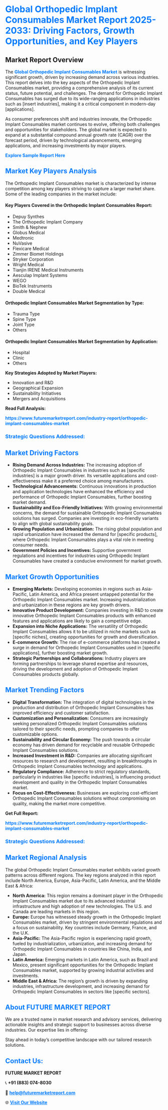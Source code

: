 <h1 style="color: #007BFF;">Global Orthopedic Implant Consumables Market Report 2025-2033: Driving Factors, Growth Opportunities, and Key Players</h1>

<section id="overview">
<h2>Market Report Overview</h2>
<p>The <a href="https://www.futuremarketreport.com/industry-report/orthopedic-implant-consumables-market" style="color: #007BFF; text-decoration: none;"><strong>Global Orthopedic Implant Consumables Market</strong></a> is witnessing significant growth, driven by increasing demand across various industries. This report delves into the key aspects of the Orthopedic Implant Consumables market, providing a comprehensive analysis of its current status, future potential, and challenges. The demand for Orthopedic Implant Consumables has surged due to its wide-ranging applications in industries such as [insert industries], making it a critical component in modern-day [applications].</p>
<p>As consumer preferences shift and industries innovate, the Orthopedic Implant Consumables market continues to evolve, offering both challenges and opportunities for stakeholders. The global market is expected to expand at a substantial compound annual growth rate (CAGR) over the forecast period, driven by technological advancements, emerging applications, and increasing investments by major players.</p>
</section>

<section id="overview">
<p><a href="https://www.futuremarketreport.com/request-sample/reportId=78294" style="color: #007BFF; text-decoration: none;"><strong>Explore Sample Report Here</strong></a></p>
</section>

<section id="key-players">
<h2 style="color: #007BFF;">Market Key Players Analysis</h2>
<p>The Orthopedic Implant Consumables market is characterized by intense competition among key players striving to capture a larger market share. Some of the leading companies in the market include:</p>
<h4>Key Players Covered in the Orthopedic Implant Consumables Report:</h4>
<ul><li>Depuy Synthes</li><li>The Orthopedic Implant Company</li><li>Smith &amp; Nephew</li><li>Globus Medical</li><li>Medtronic</li><li>NuVasive</li><li>Flexicare Medical</li><li>Zimmer Biomet Holdings</li><li>Stryker Corporation</li><li>Wright Medical</li><li>Tianjin IRENE Medical Instruments</li><li>Aesculap Implant Systems</li><li>WEGO</li><li>BioTek Instruments</li><li>Double Medical</li></ul>
<h4>Orthopedic Implant Consumables Market Segmentation by Type:</h4>
<ul><li>Trauma Type</li><li>Spine Type</li><li>Joint Type</li><li>Others</li></ul>

<h4>Orthopedic Implant Consumables Market Segmentation by Application:</h4>
<ul><li>Hospital</li><li>Clinic</li><li>Others</li></ul>
<p><strong>Key Strategies Adopted by Market Players:</strong></p>
<ul>
<li>Innovation and R&D</li>
<li>Geographical Expansion</li>
<li>Sustainability Initiatives</li>
<li>Mergers and Acquisitions</li>
</ul>
</section>

<section>
<p><strong>Read Full Analysis: </strong></p><a href="https://www.futuremarketreport.com/industry-report/orthopedic-implant-consumables-market" style="color: #007BFF; text-decoration: none;"><strong>https://www.futuremarketreport.com/industry-report/orthopedic-implant-consumables-market</strong></a>
<h3 style="color: #007BFF;">Strategic Questions Addressed:</h3>
</section>

<section id="driving-factors">
<h2 style="color: #007BFF;">Market Driving Factors</h2>
<ul>
<li><strong>Rising Demand Across Industries:</strong> The increasing adoption of Orthopedic Implant Consumables in industries such as [specific industries] is a major growth driver. Its versatile applications and cost-effectiveness make it a preferred choice among manufacturers.</li>
<li><strong>Technological Advancements:</strong> Continuous innovations in production and application technologies have enhanced the efficiency and performance of Orthopedic Implant Consumables, further boosting market demand.</li>
<li><strong>Sustainability and Eco-Friendly Initiatives:</strong> With growing environmental concerns, the demand for sustainable Orthopedic Implant Consumables solutions has surged. Companies are investing in eco-friendly variants to align with global sustainability goals.</li>
<li><strong>Growing Population and Urbanization:</strong> The rising global population and rapid urbanization have increased the demand for [specific products], where Orthopedic Implant Consumables plays a vital role in meeting consumer needs.</li>
<li><strong>Government Policies and Incentives:</strong> Supportive government regulations and incentives for industries using Orthopedic Implant Consumables have created a conducive environment for market growth.</li>
</ul>
</section>

<section id="growth-opportunities">
<h2 style="color: #007BFF;">Market Growth Opportunities</h2>
<ul>
<li><strong>Emerging Markets:</strong> Developing economies in regions such as Asia-Pacific, Latin America, and Africa present untapped potential for the Orthopedic Implant Consumables market. Increasing industrialization and urbanization in these regions are key growth drivers.</li>
<li><strong>Innovative Product Development:</strong> Companies investing in R&D to create innovative Orthopedic Implant Consumables products with enhanced features and applications are likely to gain a competitive edge.</li>
<li><strong>Expansion into Niche Applications:</strong> The versatility of Orthopedic Implant Consumables allows it to be utilized in niche markets such as [specific niches], creating opportunities for growth and diversification.</li>
<li><strong>E-commerce Growth:</strong> The rise of e-commerce platforms has created a surge in demand for Orthopedic Implant Consumables used in [specific applications], further boosting market growth.</li>
<li><strong>Strategic Partnerships and Collaborations:</strong> Industry players are forming partnerships to leverage shared expertise and resources, driving the development and adoption of Orthopedic Implant Consumables products globally.</li>
</ul>
</section>

<section id="trending-factors">
<h2 style="color: #007BFF;">Market Trending Factors</h2>
<ul>
<li><strong>Digital Transformation:</strong> The integration of digital technologies in the production and distribution of Orthopedic Implant Consumables has improved efficiency and customer satisfaction.</li>
<li><strong>Customization and Personalization:</strong> Consumers are increasingly seeking personalized Orthopedic Implant Consumables solutions tailored to their specific needs, prompting companies to offer customizable options.</li>
<li><strong>Sustainability and Circular Economy:</strong> The push towards a circular economy has driven demand for recyclable and reusable Orthopedic Implant Consumables solutions.</li>
<li><strong>Increased Investment in R&D:</strong> Companies are allocating significant resources to research and development, resulting in breakthroughs in Orthopedic Implant Consumables technology and applications.</li>
<li><strong>Regulatory Compliance:</strong> Adherence to strict regulatory standards, particularly in industries like [specific industries], is influencing product development and quality in the Orthopedic Implant Consumables market.</li>
<li><strong>Focus on Cost-Effectiveness:</strong> Businesses are exploring cost-efficient Orthopedic Implant Consumables solutions without compromising on quality, making the market more competitive.</li>
</ul>
</section>

<section>
<p><strong>Get Full Report: </strong></p><a href="https://www.futuremarketreport.com/industry-report/orthopedic-implant-consumables-market" style="color: #007BFF; text-decoration: none;"><strong>https://www.futuremarketreport.com/industry-report/orthopedic-implant-consumables-market</strong></a>
<h3 style="color: #007BFF;">Strategic Questions Addressed:</h3>
</section>


<section id="regional-analysis">
<h2 style="color: #007BFF;">Market Regional Analysis</h2>
<p>The global Orthopedic Implant Consumables market exhibits varied growth patterns across different regions. The key regions analyzed in this report include North America, Europe, Asia-Pacific, Latin America, and the Middle East & Africa:</p>
<ul>
<li><strong>North America:</strong> This region remains a dominant player in the Orthopedic Implant Consumables market due to its advanced industrial infrastructure and high adoption of new technologies. The U.S. and Canada are leading markets in this region.</li>
<li><strong>Europe:</strong> Europe has witnessed steady growth in the Orthopedic Implant Consumables market, driven by stringent environmental regulations and a focus on sustainability. Key countries include Germany, France, and the U.K.</li>
<li><strong>Asia-Pacific:</strong> The Asia-Pacific region is experiencing rapid growth, fueled by industrialization, urbanization, and increasing demand for Orthopedic Implant Consumables in countries like China, India, and Japan.</li>
<li><strong>Latin America:</strong> Emerging markets in Latin America, such as Brazil and Mexico, present significant opportunities for the Orthopedic Implant Consumables market, supported by growing industrial activities and investments.</li>
<li><strong>Middle East & Africa:</strong> The region’s growth is driven by expanding industries, infrastructure development, and increasing demand for Orthopedic Implant Consumables in sectors like [specific sectors].</li>
</ul>
</section>

<footer>
<h2 style="color: #007BFF;">About FUTURE MARKET REPORT</h2>
<p>We are a trusted name in market research and advisory services, delivering actionable insights and strategic support to businesses across diverse industries. Our expertise lies in offering:</p>

<p>Stay ahead in today’s competitive landscape with our tailored research solutions.</p>

<h2 style="color: #007BFF;">Contact Us:</h2>
<p><strong>FUTURE MARKET REPORT</strong></p>
<p>📞 <strong>+91 (883) 074-8030</strong></p>
<p>📧 <strong><a href="mailto:help@futuremarketreport.com" style="color: #007BFF;">help@futuremarketreport.com</a></strong></p>
<p>🌐 <strong><a href="https://www.futuremarketreport.com/" style="color: #007BFF;">Visit Our Website</a></strong></p>
</footer>